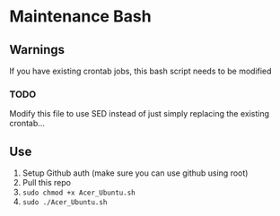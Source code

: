 # Maintenance Bash

## Warnings
If you have existing crontab jobs, this bash script needs to be modified
### TODO
Modify this file to use SED instead of just simply replacing the existing crontab... 

## Use

1. Setup Github auth (make sure you can use github using root)
2. Pull this repo
3. `sudo chmod +x Acer_Ubuntu.sh`
4. `sudo ./Acer_Ubuntu.sh`
 
